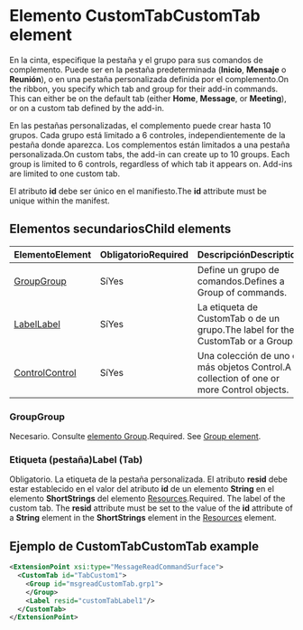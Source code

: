 # <a name="customtab-element"></a><span data-ttu-id="26678-101">Elemento CustomTab</span><span class="sxs-lookup"><span data-stu-id="26678-101">CustomTab element</span></span>

<span data-ttu-id="26678-p101">En la cinta, especifique la pestaña y el grupo para sus comandos de complemento. Puede ser en la pestaña predeterminada (**Inicio**, **Mensaje** o **Reunión**), o en una pestaña personalizada definida por el complemento.</span><span class="sxs-lookup"><span data-stu-id="26678-p101">On the ribbon, you specify which tab and group for their add-in commands. This can either be on the default tab (either  **Home**,  **Message**, or  **Meeting**), or on a custom tab defined by the add-in.</span></span>

<span data-ttu-id="26678-p102">En las pestañas personalizadas, el complemento puede crear hasta 10 grupos. Cada grupo está limitado a 6 controles, independientemente de la pestaña donde aparezca. Los complementos están limitados a una pestaña personalizada.</span><span class="sxs-lookup"><span data-stu-id="26678-p102">On custom tabs, the add-in can create up to 10 groups. Each group is limited to 6 controls, regardless of which tab it appears on. Add-ins are limited to one custom tab.</span></span>

<span data-ttu-id="26678-107">El atributo  **id** debe ser único en el manifiesto.</span><span class="sxs-lookup"><span data-stu-id="26678-107">The  **id** attribute must be unique within the manifest.</span></span>

## <a name="child-elements"></a><span data-ttu-id="26678-108">Elementos secundarios</span><span class="sxs-lookup"><span data-stu-id="26678-108">Child elements</span></span>

|  <span data-ttu-id="26678-109">Elemento</span><span class="sxs-lookup"><span data-stu-id="26678-109">Element</span></span> |  <span data-ttu-id="26678-110">Obligatorio</span><span class="sxs-lookup"><span data-stu-id="26678-110">Required</span></span>  |  <span data-ttu-id="26678-111">Descripción</span><span class="sxs-lookup"><span data-stu-id="26678-111">Description</span></span>  |
|:-----|:-----|:-----|
|  [<span data-ttu-id="26678-112">Group</span><span class="sxs-lookup"><span data-stu-id="26678-112">Group</span></span>](group.md)      | <span data-ttu-id="26678-113">Sí</span><span class="sxs-lookup"><span data-stu-id="26678-113">Yes</span></span> |  <span data-ttu-id="26678-114">Define un grupo de comandos.</span><span class="sxs-lookup"><span data-stu-id="26678-114">Defines a Group of commands.</span></span>  |
|  [<span data-ttu-id="26678-115">Label</span><span class="sxs-lookup"><span data-stu-id="26678-115">Label</span></span>](#label-tab)      | <span data-ttu-id="26678-116">Sí</span><span class="sxs-lookup"><span data-stu-id="26678-116">Yes</span></span> |  <span data-ttu-id="26678-117">La etiqueta de CustomTab o de un grupo.</span><span class="sxs-lookup"><span data-stu-id="26678-117">The label for the CustomTab or a Group.</span></span>  |
|  [<span data-ttu-id="26678-118">Control</span><span class="sxs-lookup"><span data-stu-id="26678-118">Control</span></span>](control.md)    | <span data-ttu-id="26678-119">Sí</span><span class="sxs-lookup"><span data-stu-id="26678-119">Yes</span></span> |  <span data-ttu-id="26678-120">Una colección de uno o más objetos Control.</span><span class="sxs-lookup"><span data-stu-id="26678-120">A collection of one or more Control objects.</span></span>  |

### <a name="group"></a><span data-ttu-id="26678-121">Group</span><span class="sxs-lookup"><span data-stu-id="26678-121">Group</span></span>

<span data-ttu-id="26678-p103">Necesario. Consulte [elemento Group](group.md).</span><span class="sxs-lookup"><span data-stu-id="26678-p103">Required. See [Group element](group.md).</span></span>

### <a name="label-tab"></a><span data-ttu-id="26678-124">Etiqueta (pestaña)</span><span class="sxs-lookup"><span data-stu-id="26678-124">Label (Tab)</span></span>

<span data-ttu-id="26678-p104">Obligatorio. La etiqueta de la pestaña personalizada. El atributo  **resid** debe estar establecido en el valor del atributo **id** de un elemento **String** en el elemento **ShortStrings** del elemento [Resources](resources.md).</span><span class="sxs-lookup"><span data-stu-id="26678-p104">Required. The label of the custom tab. The  **resid** attribute must be set to the value of the **id** attribute of a **String** element in the **ShortStrings** element in the [Resources](resources.md) element.</span></span>


## <a name="customtab-example"></a><span data-ttu-id="26678-127">Ejemplo de CustomTab</span><span class="sxs-lookup"><span data-stu-id="26678-127">CustomTab example</span></span>

```xml
<ExtensionPoint xsi:type="MessageReadCommandSurface">
  <CustomTab id="TabCustom1">
    <Group id="msgreadCustomTab.grp1">
    </Group>
    <Label resid="customTabLabel1"/>
  </CustomTab>
</ExtensionPoint>
```